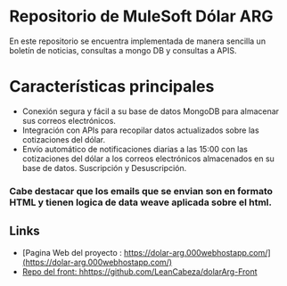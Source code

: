 # Repositorio de MuleSoft Dólar ARG
En este repositorio se encuentra implementada de manera sencilla un boletín de noticias, consultas a mongo DB y consultas a APIS.
# Características principales
- Conexión segura y fácil a su base de datos MongoDB para almacenar sus correos electrónicos.
- Integración con APIs para recopilar datos actualizados sobre las cotizaciones del dólar.
- Envío automático de notificaciones diarias a las 15:00 con las cotizaciones del dólar a los correos electrónicos almacenados en su base de datos. Suscripción y Desuscripción.

### Cabe destacar que los emails que se envian son en formato HTML y tienen logica de data weave aplicada sobre el html.
 
## Links
- [Pagina Web del proyecto : https://dolar-arg.000webhostapp.com/](https://dolar-arg.000webhostapp.com/)
- [Repo del front: hhttps://github.com/LeanCabeza/dolarArg-Front](https://github.com/LeanCabeza/dolarArg-Front)
